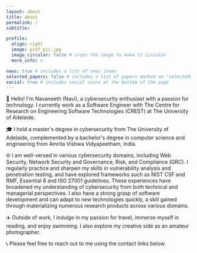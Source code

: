 ```yaml
---
layout: about
title: about
permalink: /
subtitle:

profile:
  align: right
  image: prof_pic.jpg
  image_circular: false # crops the image to make it circular
  more_info: >

news: true # includes a list of news items
selected_papers: false # includes a list of papers marked as "selected={true}"
social: true # includes social icons at the bottom of the page
---
```


👋 Hello! I'm Navaneeth (Navi), a cybersecurity enthusiast with a passion for technology. I currently work as a Software Engineer with The Centre for Research on Engineering Software Technologies (CREST) at The University of Adelaide.

🎓 I hold a master's degree in cybersecurity from The University of Adelaide, complemented by a bachelor's degree in computer science and engineering from Amrita Vishwa Vidyapeetham, India.

🌐 I am well-versed in various cybersecurity domains, including Web Security, Network Security and Governance, Risk, and Compliance (GRC). I regularly practice and sharpen my skills in vulnerability analysis and penetration testing, and have explored frameworks such as NIST CSF and RMF, Essential 8 and ISO 27001 guidelines. These experiences have broadened my understanding of cybersecurity from both technical and managerial perspectives. I also have a strong grasp of software development and can adapt to new technologies quickly, a skill gained through materializing numerous research products across various domains.

✈️ Outside of work, I indulge in my passion for travel, immerse myself in reading, and enjoy swimming. I also explore my creative side as an amateur photographer.

📞 Please feel free to reach out to me using the contact links below.
